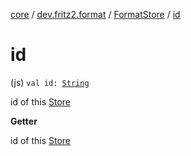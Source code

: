 [core](../../index.md) / [dev.fritz2.format](../index.md) / [FormatStore](index.md) / [id](./id.md)

# id

(js) `val id: `[`String`](https://kotlinlang.org/api/latest/jvm/stdlib/kotlin/-string/index.html)

id of this [Store](../../dev.fritz2.binding/-store/index.md)

**Getter**

id of this [Store](../../dev.fritz2.binding/-store/index.md)

